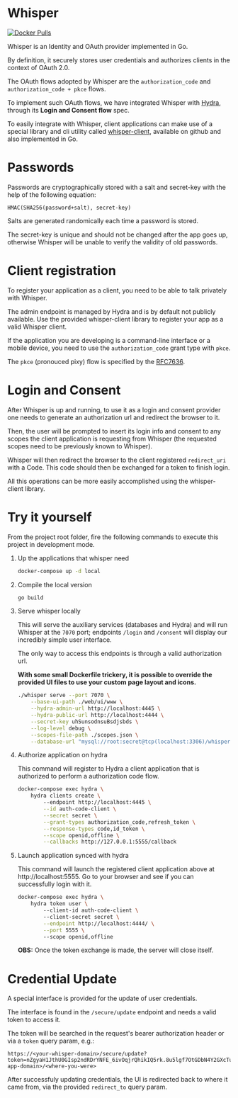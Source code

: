 # Whisper
[![Docker Pulls](https://img.shields.io/docker/pulls/labbsr0x/whisper.svg)](https://hub.docker.com/r/labbsr0x/whisper)

Whisper is an Identity and OAuth provider implemented in Go.

By definition, it securely stores user credentials and authorizes clients in the context of OAuth 2.0.

The OAuth flows adopted by Whisper are the `authorization_code` and `authorization_code + pkce` flows. 

To implement such OAuth flows, we have integrated Whisper with [Hydra](https://github.com/ory/hydra), through its **Login and Consent flow** spec.

To easily integrate with Whisper, client applications can make use of a special library and cli utility called [whisper-client](https://github.com/labbsr0x/whisper-client), available on github and also implemented in Go.

# Passwords

Passwords are cryptographically stored with a salt and secret-key with the help of the following equation:

```
HMAC(SHA256(password+salt), secret-key)
```

Salts are generated randomically each time a password is stored.

The secret-key is unique and should not be changed after the app goes up, otherwise Whisper will be unable to verify the validity of old passwords.

# Client registration

To register your application as a client, you need to be able to talk privately with Whisper. 

The admin endpoint is managed by Hydra and is by default not publicly available. Use the provided whisper-client library to register your app as a valid Whisper client.

If the application you are developing is a command-line interface or a mobile device, you need to use the `authorization_code` grant type with `pkce`.

The `pkce` (pronouced pixy) flow is specified by the [RFC7636](https://tools.ietf.org/html/rfc7636).

# Login and Consent

After Whisper is up and running, to use it as a login and consent provider one needs to generate an authorization url and redirect the browser to it.

Then, the user will be prompted to insert its login info and consent to any scopes the client application is requesting from Whisper (the requested scopes need to be previously known to Whisper).

Whisper will then redirect the browser to the client registered `redirect_uri` with a Code. This code should then be exchanged for a token to finish login.

All this operations can be more easily accomplished using the whisper-client library.

# Try it yourself

From the project root folder, fire the following commands to execute this project in development mode.

1. Up the applications that whisper need

    ```bash
    docker-compose up -d local
    ```

2. Compile the local version

    ```bash
    go build
    ```

3. Serve whisper locally

    This will serve the auxiliary services (databases and Hydra) and will run Whisper at the `7070` port; endpoints `/login` and `/consent` will display our incredibly simple user interface.

    The only way to access this endpoints is through a valid authorization url.

    **With some small Dockerfile trickery, it is possible to override the provided UI files to use your custom page layout and icons.**

    ```bash
    ./whisper serve --port 7070 \
        --base-ui-path ./web/ui/www \
        --hydra-admin-url http://localhost:4445 \
        --hydra-public-url http://localhost:4444 \
        --secret-key uhSunsodnsuBsdjsbds \
        --log-level debug \
        --scopes-file-path ./scopes.json \
        --database-url "mysql://root:secret@tcp(localhost:3306)/whisper?charset=utf8mb4&parseTime=True&loc=Local"
    ```
 
4. Authorize application on hydra
    
    This command will register to Hydra a client application that is authorized to perform a authorization code flow.
    
    ```bash
    docker-compose exec hydra \                                    
        hydra clients create \  
            --endpoint http://localhost:4445 \
            --id auth-code-client \
            --secret secret \
            --grant-types authorization_code,refresh_token \
            --response-types code,id_token \
            --scope openid,offline \
            --callbacks http://127.0.0.1:5555/callback
    ```
   
5. Launch application synced with hydra
   
   This command will launch the registered client application above at http://localhost:5555. Go to your browser and see if you can successfully login with it. 
   
    ```bash
    docker-compose exec hydra \ 
        hydra token user \      
            --client-id auth-code-client \    
            --client-secret secret \
            --endpoint http://localhost:4444/ \
            --port 5555 \                                   
            --scope openid,offline
    ```

    __OBS:__ Once the token exchange is made, the server will close itself.

# Credential Update

A special interface is provided for the update of user credentials. 

The interface is found in the `/secure/update` endpoint and needs a valid token to access it.

The token will be searched in the request's bearer authorization header or via a `token` query param, e.g.:

```
https://<your-whisper-domain>/secure/update?token=nZgyaH1JthU0GIsp2ndRDrYNFE_6ivOqjrQhikIQ5rk.8u5lgf7OtGDbN4Y2GXcTudf1u8lLX3kvsYkFH3uPxrY&redirect_to=http://<your-app-domain>/<where-you-were>
```

After successfuly updating credentials, the UI is redirected back to where it came from, via the provided `redirect_to` query param.
